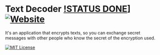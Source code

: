 
# Text Decoder [!STATUS DONE](https://img.shields.io/badge/STATUS-DONE-green)] [![Website](https://img.shields.io/website?url=https%3A%2F%2Fjonnata.github.io%2Fchallengeonedecodificador4%2F)](https://jonnata.github.io/challengeonedecodificador4/)

It's an application that encrypts texts, so you can exchange secret messages with other people who know the secret of the encryption used.


[![MIT License](https://img.shields.io/badge/License-MIT-green.svg)](https://choosealicense.com/licenses/mit/)